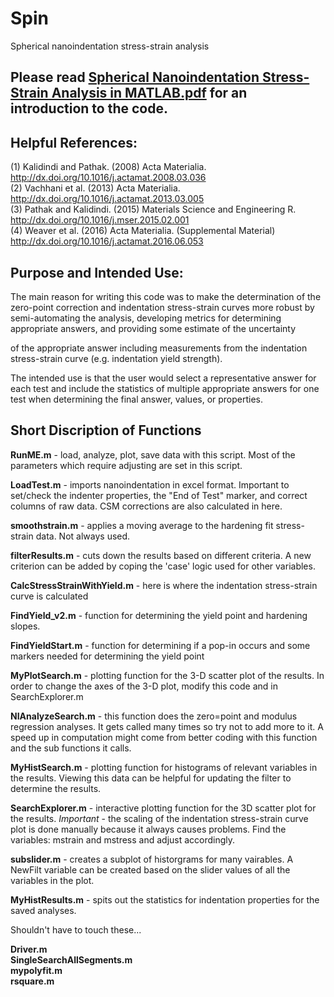 # Spin
Spherical nanoindentation stress-strain analysis

## Please read [Spherical Nanoindentation Stress-Strain Analysis in MATLAB.pdf](https://github.com/jsweaver/Spin/blob/master/Spherical%20Nanoindentation%20Stress-Strain%20Analysis%20in%20MATLAB.pdf) for an introduction to the code. ##

## Helpful References: ##

(1) Kalidindi and Pathak. (2008) Acta Materialia.                     http://dx.doi.org/10.1016/j.actamat.2008.03.036  
(2) Vachhani et al. (2013) Acta Materialia.                           http://dx.doi.org/10.1016/j.actamat.2013.03.005  
(3) Pathak and Kalidindi. (2015) Materials Science and Engineering R. http://dx.doi.org/10.1016/j.mser.2015.02.001  
(4) Weaver et al. (2016) Acta Materialia. (Supplemental Material)     http://dx.doi.org/10.1016/j.actamat.2016.06.053  

## Purpose and Intended Use: ##

The main reason for writing this code was to make the determination of the zero-point correction and indentation stress-strain curves more robust by semi-automating the analysis, developing metrics for determining appropriate answers, and providing some estimate of the uncertainty 

of the appropriate answer including measurements from the indentation stress-strain curve (e.g. indentation yield strength). 

The intended use is that the user would select a representative answer for each test and include the statistics of multiple appropriate answers for one test when determining the final answer, values, or properties. 

## Short Discription of Functions ##

**RunME.m** - load, analyze, plot, save data with this script. Most of the parameters which require adjusting are set in this script.

**LoadTest.m** - imports nanoindentation in excel format. Important to set/check the indenter properties, the "End of Test" marker, and correct columns of raw data. CSM corrections are also calculated in here.

**smoothstrain.m** - applies a moving average to the hardening fit stress-strain data. Not always used.

**filterResults.m** - cuts down the results based on different criteria. A new criterion can be added by coping the 'case' logic used for other variables.

**CalcStressStrainWithYield.m** - here is where the indentation stress-strain curve is calculated

**FindYield_v2.m** - function for determining the yield point and hardening slopes.

**FindYieldStart.m** - function for determining if a pop-in occurs and some markers needed for determining the yield point

**MyPlotSearch.m** - plotting function for the 3-D scatter plot of the results. In order to change the axes of the 3-D plot, modify this code and in SearchExplorer.m

**NIAnalyzeSearch.m** - this function does the zero=point and modulus regression analyses. It gets called many times so try not to add more to it. A speed up in computation might come from better coding with this function and the sub functions it calls.

**MyHistSearch.m** - plotting function for histograms of relevant variables in the results. Viewing this data can be helpful for updating the filter to determine the results.

**SearchExplorer.m** - interactive plotting function for the 3D scatter plot for the results. *Important* - the scaling of the indentation stress-strain curve plot is done manually because it always causes problems. Find the variables: mstrain and mstress and adjust accordingly.

**subslider.m** - creates a subplot of historgrams for many vairables. A NewFilt variable can be created based on the slider values of all the variables in the plot.

**MyHistResults.m** - spits out the statistics for indentation properties for the saved analyses.

Shouldn't have to touch these...

**Driver.m**  
**SingleSearchAllSegments.m**  
**mypolyfit.m**  
**rsquare.m**  
